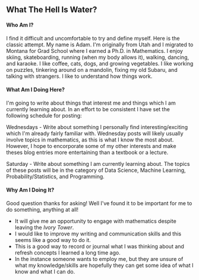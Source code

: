 ## What The Hell Is Water?


#### Who Am I?
I find it difficult and uncomfortable to try and define myself. Here is the classic attempt. My name is Adam. I'm originally from Utah and I migrated to Montana for Grad School where I earned a Ph.D. in Mathematics. I enjoy skiing, skateboarding, running (when my body allows it), walking, dancing, and karaoke. I like coffee, cats, dogs, and growing vegetables. I like working on puzzles, tinkering around on a mandolin, fixing my old Subaru, and talking with strangers. I like to understand how things work. 

#### What Am I Doing Here?
I'm going to write about things that interest me and things which I am currently learning about. In an effort to be consistent I have set the following schedule for posting:

Wednesdays - Write about something I personally find interesting/exciting which I'm already fairly familiar with. Wednesday posts will likely usually involve topics in mathematics, as this is what I know the most about. However, I hope to encorporate some of my other interests and make theses blog entries more entertaining than a textbook or a lecture.

Saturday - Write about something I am currently learning about. The topics of these posts will be in the category of Data Science, Machine Learning, Probability/Statistics, and Programming.

#### Why Am I Doing It?
Good question thanks for asking! Well I've found it to be important for me to do something, anything at all! 
* It will give me an opportunity to engage with mathematics despite leaving the _Ivory Tower_.
* I would like to improve my writing and communication skills and this seems like a good way to do it. 
* This is a good way to record or journal what I was thinking about and refresh concepts I learned a long time ago.
* In the instance someone wants to employ me, but they are unsure of what my knowledge/skills are hopefully they can get some idea of what I know and what I can do. 


